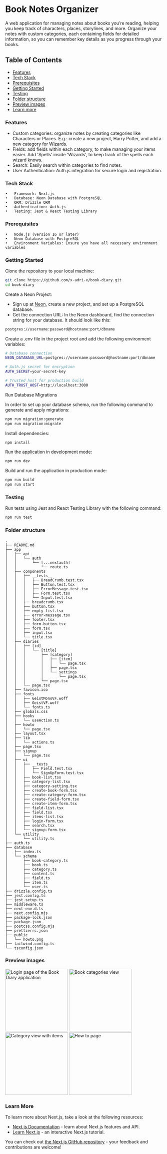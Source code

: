 # Book Notes Organizer

A web application for managing notes about books you’re reading, helping you keep track of characters, places, storylines, and more. Organize your notes with custom categories, each containing fields for detailed information, so you can remember key details as you progress through your books.

## Table of Contents

- [Features](#features)
- [Tech Stack](#tech-stack)
- [Prerequisites](#prerequisites)
- [Getting Started](#getting-started)
- [Testing](#testing)
- [Folder structure](#folder-structure)
- [Preview images](#preview-images)
- [Learn more](#learn-more)

### Features

- Custom categories: organize notes by creating categories like Characters or Places. E.g.: create a new project, Harry Potter, and add a new category for Wizards.
- Fields: add fields within each category, to make managing your items easier. Add 'Spells' inside 'Wizards', to keep track of the spells each wizard knows.
- Search: Easily search within categories to find notes.
- User Authentication: Auth.js integration for secure login and registration.

### Tech Stack

    •	Framework: Next.js
    •	Database: Neon Database with PostgreSQL
    •	ORM: Drizzle ORM
    •	Authentication: Auth.js
    •	Testing: Jest & React Testing Library

### Prerequisites

    •	Node.js (version 16 or later)
    •	Neon Database with PostgreSQL
    •	Environment Variables: Ensure you have all necessary environment variables

### Getting Started

Clone the repository to your local machine:

```bash
git clone https://github.com/x-adri-x/book-diary.git
cd book-diary
```

Create a Neon Project:

- Sign up at [Neon](https://neon.tech/), create a new project, and set up a PostgreSQL database.
- Get the connection URL: In the Neon dashboard, find the connection string for your database. It should look like this:

```bash
postgres://username:password@hostname:port/dbname
```

Create a .env file in the project root and add the following environment variables:

```bash
# Database connection
NEON_DATABASE_URL=postgres://username:password@hostname:port/dbname

# Auth.js secret for encryption
AUTH_SECRET=your-secret-key

# Trusted host for production build
AUTH_TRUST_HOST=http://localhost:3000
```

Run Database Migrations

In order to set up your database schema, run the following command to generate and apply migrations:

```bash
npm run migration:generate
npm run migration:migrate
```

Install dependencies:

```bash
npm install
```

Run the application in development mode:

```bash
npm run dev
```

Build and run the application in production mode:

```bash
npm run build
npm run start
```

### Testing

Run tests using Jest and React Testing Library with the following command:

```bash
npm run test
```

### Folder structure

```
.
├── README.md
├── app
│   ├── api
│   │   └── auth
│   │       └── [...nextauth]
│   │           └── route.ts
│   ├── components
│   │   ├── __tests__
│   │   │   ├── BreadCrumb.test.tsx
│   │   │   ├── Button.test.tsx
│   │   │   ├── ErrorMessage.test.tsx
│   │   │   ├── Form.test.tsx
│   │   │   └── Input.test.tsx
│   │   ├── breadcrumb.tsx
│   │   ├── button.tsx
│   │   ├── empty-list.tsx
│   │   ├── error-message.tsx
│   │   ├── footer.tsx
│   │   ├── form-button.tsx
│   │   ├── form.tsx
│   │   ├── input.tsx
│   │   └── title.tsx
│   ├── diaries
│   │   ├── [id]
│   │   │   └── [title]
│   │   │       ├── [category]
│   │   │       │   ├── [item]
│   │   │       │   │   └── page.tsx
│   │   │       │   ├── page.tsx
│   │   │       │   └── settings
│   │   │       │       └── page.tsx
│   │   │       └── page.tsx
│   │   └── page.tsx
│   ├── favicon.ico
│   ├── fonts
│   │   ├── GeistMonoVF.woff
│   │   ├── GeistVF.woff
│   │   └── fonts.ts
│   ├── globals.css
│   ├── hooks
│   │   └── useAction.ts
│   ├── howto
│   │   └── page.tsx
│   ├── layout.tsx
│   ├── lib
│   │   └── actions.ts
│   ├── page.tsx
│   ├── signup
│   │   └── page.tsx
│   ├── ui
│   │   ├── __tests__
│   │   │   ├── Field.test.tsx
│   │   │   └── SignUpForm.test.tsx
│   │   ├── book-list.tsx
│   │   ├── category-list.tsx
│   │   ├── category-setting.tsx
│   │   ├── create-book-form.tsx
│   │   ├── create-category-form.tsx
│   │   ├── create-field-form.tsx
│   │   ├── create-item-form.tsx
│   │   ├── field-list.tsx
│   │   ├── field.tsx
│   │   ├── items-list.tsx
│   │   ├── login-form.tsx
│   │   ├── search.tsx
│   │   └── signup-form.tsx
│   └── utility
│       └── utility.ts
├── auth.ts
├── database
│   ├── index.ts
│   └── schema
│       ├── book-category.ts
│       ├── book.ts
│       ├── category.ts
│       ├── content.ts
│       ├── field.ts
│       ├── item.ts
│       └── user.ts
├── drizzle.config.ts
├── jest.config.ts
├── jest.setup.ts
├── middleware.ts
├── next-env.d.ts
├── next.config.mjs
├── package-lock.json
├── package.json
├── postcss.config.mjs
├── prettierrc.json
├── public
│   └── howto.png
├── tailwind.config.ts
└── tsconfig.json
```

### Preview images

<img src="./public/Screenshot%202024-11-02%20at%2015.45.30.png" alt="Login page of the Book Diary application" width="200">
<img src="./public/Screenshot%202024-11-02%20at%2015.46.16.png" alt='Book categories view' width='200' >
<img src="./public/Screenshot%202024-11-02%20at%2015.46.24.png" alt='Category view with items' width='200' >
<img src="./public/Screenshot%202024-11-02%20at%2015.48.55.png" alt='How to page' width='200' >

### Learn More

To learn more about Next.js, take a look at the following resources:

- [Next.js Documentation](https://nextjs.org/docs) - learn about Next.js features and API.
- [Learn Next.js](https://nextjs.org/learn) - an interactive Next.js tutorial.

You can check out [the Next.js GitHub repository](https://github.com/vercel/next.js) - your feedback and contributions are welcome!
